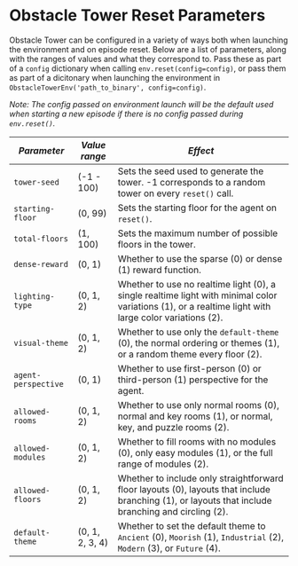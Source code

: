 # Obstacle Tower Reset Parameters

Obstacle Tower can be configured in a variety of ways both when launching the environment and on episode reset. Below are a list of parameters, along with the ranges of values and what they correspond to. Pass these as part of a `config` dictionary when calling `env.reset(config=config)`, or pass them as part of a dicitonary when launching the environment in `ObstacleTowerEnv('path_to_binary', config=config)`. 

*Note: The config passed on environment launch will be the default used when starting a new episode if there is no config passed during `env.reset()`.*

| *Parameter*  | *Value range* | *Effect* |                                                                  
| --- | --- | --- |
| `tower-seed` | (-1 - 100)| Sets the seed used to generate the tower. -1 corresponds to a random tower on every `reset()` call. 
| `starting-floor` | (0, 99)| Sets the starting floor for the agent on `reset()`. 
| `total-floors` | (1, 100) | Sets the maximum number of possible floors in the tower.
| `dense-reward` | (0, 1) | Whether to use the sparse (0) or dense (1) reward function.
| `lighting-type` | (0, 1, 2) | Whether to use no realtime light (0), a single realtime light with minimal color variations (1), or a realtime light with large color variations (2). 
| `visual-theme` | (0, 1, 2) | Whether to use only the `default-theme` (0), the normal ordering or themes (1), or a random theme every floor (2).
| `agent-perspective` | (0, 1) | Whether to use first-person (0) or third-person (1) perspective for the agent.
| `allowed-rooms` | (0, 1, 2) | Whether to use only normal rooms (0), normal and key rooms (1), or normal, key, and puzzle rooms (2). 
| `allowed-modules` | (0, 1, 2) | Whether to fill rooms with no modules (0), only easy modules (1), or the full range of modules (2). 
| `allowed-floors` | (0, 1, 2) | Whether to include only straightforward floor layouts (0), layouts that include branching (1), or layouts that include branching and circling (2).
| `default-theme` | (0, 1, 2, 3, 4) | Whether to set the default theme to `Ancient` (0), `Moorish` (1), `Industrial` (2), `Modern` (3), or `Future` (4). 
